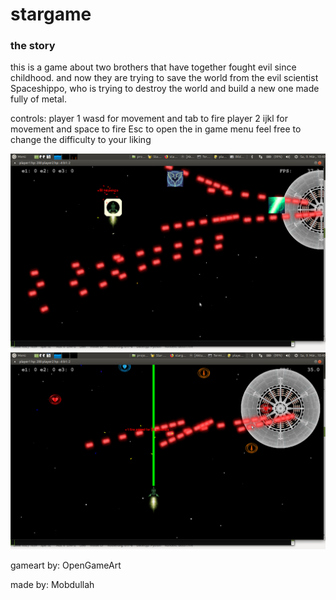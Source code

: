 # stargame
### the story
this is a game about two brothers that have together fought evil since childhood. and now they are trying to save the world from the evil scientist Spaceshippo, who is trying to destroy the world and build a new one made fully of metal.

controls: 
player 1  wasd for movement and tab to fire 
player 2  ijkl for movement and space to fire
Esc to open the in game menu
feel free to change the difficulty to your liking

![screenshot of game](https://raw.githubusercontent.com/horstjens/stargame/master/data/screen1.png)
![screenshot of game](https://github.com/horstjens/stargame/blob/master/data/screen2.png?raw=true)

gameart by: OpenGameArt

made by: Mobdullah
